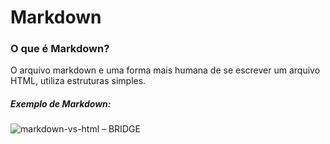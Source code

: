 # Markdown



### O que é Markdown?

O arquivo markdown e uma forma mais humana de se escrever um arquivo HTML, utiliza estruturas simples.



##### Exemplo de Markdown:





![markdown-vs-html – BRIDGE](https://thebridge.jp/en/wp-content/uploads/2013/05/markdown-vs-html.png)